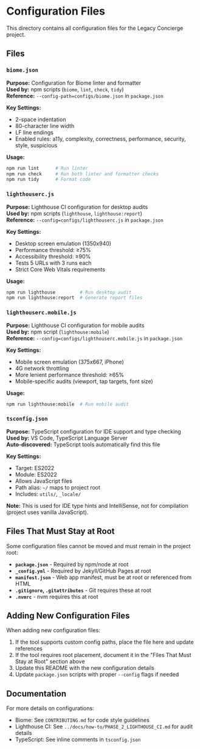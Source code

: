# Configuration Files

This directory contains all configuration files for the Legacy Concierge project.

## Files

### `biome.json`
**Purpose:** Configuration for Biome linter and formatter  
**Used by:** npm scripts (`biome`, `lint`, `check`, `tidy`)  
**Reference:** `--config-path=configs/biome.json` in `package.json`

**Key Settings:**
- 2-space indentation
- 80-character line width
- LF line endings
- Enabled rules: a11y, complexity, correctness, performance, security, style, suspicious

**Usage:**
```bash
npm run lint      # Run linter
npm run check     # Run both linter and formatter checks
npm run tidy      # Format code
```

### `lighthouserc.js`
**Purpose:** Lighthouse CI configuration for desktop audits  
**Used by:** npm scripts (`lighthouse`, `lighthouse:report`)  
**Reference:** `--config=configs/lighthouserc.js` in `package.json`

**Key Settings:**
- Desktop screen emulation (1350x940)
- Performance threshold: ≥75%
- Accessibility threshold: ≥90%
- Tests 5 URLs with 3 runs each
- Strict Core Web Vitals requirements

**Usage:**
```bash
npm run lighthouse         # Run desktop audit
npm run lighthouse:report  # Generate report files
```

### `lighthouserc.mobile.js`
**Purpose:** Lighthouse CI configuration for mobile audits  
**Used by:** npm script (`lighthouse:mobile`)  
**Reference:** `--config=configs/lighthouserc.mobile.js` in `package.json`

**Key Settings:**
- Mobile screen emulation (375x667, iPhone)
- 4G network throttling
- More lenient performance threshold: ≥65%
- Mobile-specific audits (viewport, tap targets, font size)

**Usage:**
```bash
npm run lighthouse:mobile  # Run mobile audit
```

### `tsconfig.json`
**Purpose:** TypeScript configuration for IDE support and type checking  
**Used by:** VS Code, TypeScript Language Server  
**Auto-discovered:** TypeScript tools automatically find this file

**Key Settings:**
- Target: ES2022
- Module: ES2022
- Allows JavaScript files
- Path alias: `~/` maps to project root
- Includes: `utils/`, `_locale/`

**Note:** This is used for IDE type hints and IntelliSense, not for compilation (project uses vanilla JavaScript).

## Files That Must Stay at Root

Some configuration files cannot be moved and must remain in the project root:

- **`package.json`** - Required by npm/node at root
- **`_config.yml`** - Required by Jekyll/GitHub Pages at root
- **`manifest.json`** - Web app manifest, must be at root or referenced from HTML
- **`.gitignore`, `.gitattributes`** - Git requires these at root
- **`.nvmrc`** - nvm requires this at root

## Adding New Configuration Files

When adding new configuration files:

1. If the tool supports custom config paths, place the file here and update references
2. If the tool requires root placement, document it in the "Files That Must Stay at Root" section above
3. Update this README with the new configuration details
4. Update `package.json` scripts with proper `--config` flags if needed

## Documentation

For more details on configurations:
- Biome: See `CONTRIBUTING.md` for code style guidelines
- Lighthouse CI: See `../docs/how-to/PHASE_2_LIGHTHOUSE_CI.md` for audit details
- TypeScript: See inline comments in `tsconfig.json`
